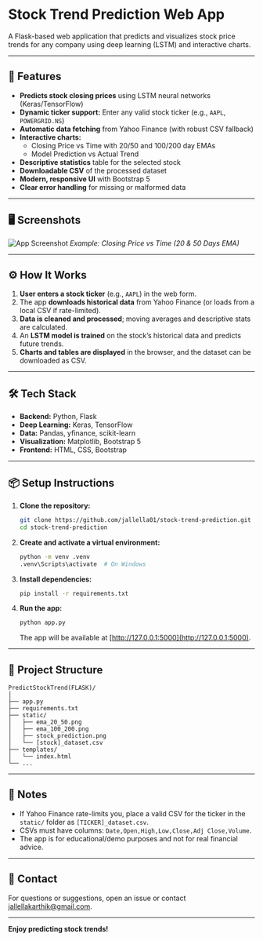 # Stock Trend Prediction Web App

A Flask-based web application that predicts and visualizes stock price trends for any company using deep learning (LSTM) and interactive charts.

---

## 🚀 Features

- **Predicts stock closing prices** using LSTM neural networks (Keras/TensorFlow)
- **Dynamic ticker support:** Enter any valid stock ticker (e.g., `AAPL`, `POWERGRID.NS`)
- **Automatic data fetching** from Yahoo Finance (with robust CSV fallback)
- **Interactive charts:** 
  - Closing Price vs Time with 20/50 and 100/200 day EMAs
  - Model Prediction vs Actual Trend
- **Descriptive statistics** table for the selected stock
- **Downloadable CSV** of the processed dataset
- **Modern, responsive UI** with Bootstrap 5
- **Clear error handling** for missing or malformed data

---

## 🖥️ Screenshots

![App Screenshot](static/ema_20_50.png)
*Example: Closing Price vs Time (20 & 50 Days EMA)*

---

## ⚙️ How It Works

1. **User enters a stock ticker** (e.g., `AAPL`) in the web form.
2. The app **downloads historical data** from Yahoo Finance (or loads from a local CSV if rate-limited).
3. **Data is cleaned and processed**; moving averages and descriptive stats are calculated.
4. An **LSTM model is trained** on the stock’s historical data and predicts future trends.
5. **Charts and tables are displayed** in the browser, and the dataset can be downloaded as CSV.

---

## 🛠️ Tech Stack

- **Backend:** Python, Flask
- **Deep Learning:** Keras, TensorFlow
- **Data:** Pandas, yfinance, scikit-learn
- **Visualization:** Matplotlib, Bootstrap 5
- **Frontend:** HTML, CSS, Bootstrap

---

## 📦 Setup Instructions

1. **Clone the repository:**
    ```bash
    git clone https://github.com/jallella01/stock-trend-prediction.git
    cd stock-trend-prediction
    ```

2. **Create and activate a virtual environment:**
    ```bash
    python -m venv .venv
    .venv\Scripts\activate  # On Windows
    ```

3. **Install dependencies:**
    ```bash
    pip install -r requirements.txt
    ```

4. **Run the app:**
    ```bash
    python app.py
    ```
    The app will be available at [http://127.0.0.1:5000](http://127.0.0.1:5000).

---

## 📁 Project Structure

```
PredictStockTrend(FLASK)/
│
├── app.py
├── requirements.txt
├── static/
│   ├── ema_20_50.png
│   ├── ema_100_200.png
│   ├── stock_prediction.png
│   └── [stock]_dataset.csv
├── templates/
│   └── index.html
└── ...
```

---

## 📝 Notes

- If Yahoo Finance rate-limits you, place a valid CSV for the ticker in the `static/` folder as `[TICKER]_dataset.csv`.
- CSVs must have columns: `Date,Open,High,Low,Close,Adj Close,Volume`.
- The app is for educational/demo purposes and not for real financial advice.

---

## 📧 Contact

For questions or suggestions, open an issue or contact [jallellakarthik@gmail.com](mailto:jallellakarthik@gmail.com).

---

**Enjoy predicting stock trends!**
